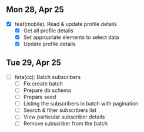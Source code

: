 ## Mon 28, Apr 25

- [x] feat(mobile): Read & update profile details
  - [x] Get all profile details
  - [x] Set appropriate elements to select data
  - [x] Update profile details

## Tue 29, Apr 25

- [ ] feta(cc): Batch subscribers
  - [ ] Fix create batch
  - [ ] Prepare db schema
  - [ ] Prepare seed
  - [ ] Listing the subscribers in batch with pagination
  - [ ] Search & filter subscribers list
  - [ ] View particular subscriber details
  - [ ] Remove subscriber from the batch
